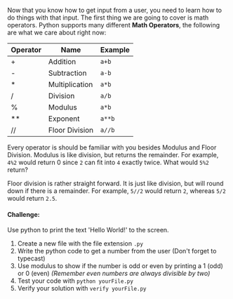 Now that you know how to get input from a user, you need to learn how to do things with that input. The first thing we are going to cover is math operators. Python supports many different **Math Operators**, the following are what we care about right now:

| Operator | Name | Example |
|---|---|---|
| + | Addition | `a+b` |
| - | Subtraction | `a-b` |
| * | Multiplication | `a*b` |
| / | Division | `a/b` |
| % | Modulus | `a*b` |
| ** | Exponent | `a**b` |
| // | Floor Division | `a//b` |

Every operator is should be familiar with you besides Modulus and Floor Division. Modulus is like division, but returns the remainder. For example, `4%2` would return 0 since `2` can fit into `4` exactly twice. What would `5%2` return? 

Floor division is rather straight forward. It is just like division, but will round down if there is a remainder. For example, `5//2` would return `2`, whereas `5/2` would return `2.5`. 

#### Challenge:
Use python to print the text 'Hello World!' to the screen.

1. Create a new file with the file extension `.py`
2. Write the python code to get a number from the user (Don't forget to typecast)
3. Use modulus to show if the number is odd or even by printing a 1 (odd) or 0 (even) *(Remember even numbers are always divisible by two)*
4. Test your code with `python yourFile.py`
5. Verify your solution with `verify yourFile.py`
